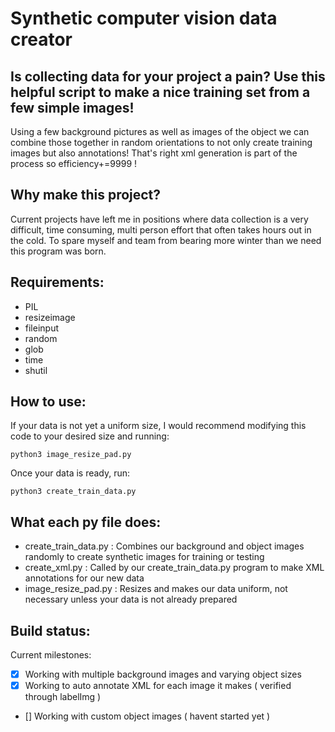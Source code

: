 # Synthetic computer vision data creator

## Is collecting data for your project a pain? Use this helpful script to make a nice training set from a few simple images!
Using a few background pictures as well as images of the object we can combine those together in random orientations to not only create training images but also annotations! That's right xml generation is part of the process so efficiency+=9999 !

## Why make this project?
Current projects have left me in positions where data collection is a very difficult, time consuming, multi person effort that often takes hours out in the cold. To spare myself and team from bearing more winter than we need this program was born.

## Requirements: 
- PIL
- resizeimage
- fileinput
- random
- glob
- time
- shutil


## How to use:

If your data is not yet a uniform size, I would recommend modifying this code to your desired size and running:
```
python3 image_resize_pad.py
```

Once your data is ready, run:
```
python3 create_train_data.py
```


## What each py file does:
- create_train_data.py 	: Combines our background and object images randomly to create synthetic images for training or testing
- create_xml.py		: Called by our create_train_data.py program to make XML annotations for our new data
- image_resize_pad.py	: Resizes and makes our data uniform, not necessary unless your data is not already prepared

## Build status:
Current milestones:
- [X] Working with multiple background images and varying object sizes
- [X] Working to auto annotate XML for each image it makes ( verified through labelImg )
- [] Working with custom object images ( havent started yet ) 
